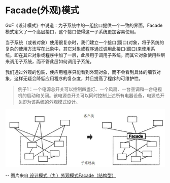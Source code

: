 # Facade(外观)模式

GoF《设计模式》中说道：为子系统中的一组接口提供一个一致的界面，Facade模式定义了一个高层接口，这个接口使得这一子系统更加容易使用。

当子系统（或者对象）使用很复杂时，我们建立一个接口(窗口)对象，将子系统的复杂的使用方法写在此象中，其它对象或程序通过调用此接口(窗口)来使用系 统。即在其它对象或程序中加了一层，此层用于调用子系统。而其它对象使用些层来调用子系统，而不管此层如何调用子系统。

我们通过外观的包装，使应用程序只能看到外观对象，而不会看到具体的细节对象，这样无疑会降低应用程序的复杂度，并且提高了程序的可维护性。

> 例子1：一个电源总开关可以控制四盏灯、一个风扇、一台空调和一台电视机的启动和关闭。该电源总开关可以同时控制上述所有电器设备，电源总开关即为该系统的外观模式设计。

![](../images/facade1.jpg)

-- 图片来自[ 设计模式（九）外观模式Facade（结构型）](http://blog.csdn.net/hguisu/article/details/7533759)